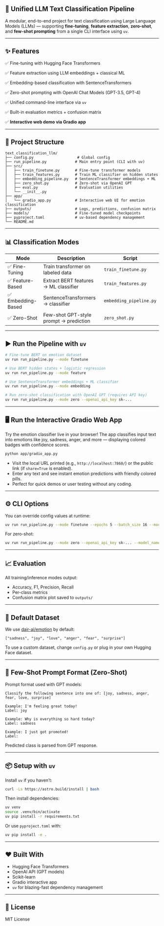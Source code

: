 ## 🧠 Unified LLM Text Classification Pipeline

A modular, end-to-end project for text classification using Large Language Models (LLMs) — supporting **fine-tuning**, **feature extraction**, **zero-shot**, and **few-shot prompting** from a single CLI interface using `uv`.

---

## ✨ Features

✅ Fine-tuning with Hugging Face Transformers

✅ Feature extraction using LLM embeddings + classical ML

✅ Embedding-based classification with SentenceTransformers

✅ Zero-shot prompting with OpenAI Chat Models (GPT-3.5, GPT-4)

✅ Unified command-line interface via `uv`

✅ Built-in evaluation metrics + confusion matrix

✅ **Interactive web demo via Gradio app**

---

## 📂 Project Structure

```
text_classification_llm/
├── config.py                    # Global config
├── run_pipeline.py             # Main entry point (CLI with uv)
├── src/
│   ├── train_finetune.py       # Fine-tune transformer models
│   ├── train_features.py       # Train ML classifier on hidden states
│   ├── embedding_pipeline.py   # SentenceTransformer embeddings + ML
│   ├── zero_shot.py            # Zero-shot via OpenAI GPT
│   ├── eval.py                 # Evaluation utilities
│   └── __init__.py
├── app/
│   └── gradio_app.py           # Interactive web UI for emotion classification
├── outputs/                    # Logs, predictions, confusion matrix
├── models/                     # Fine-tuned model checkpoints
├── pyproject.toml              # uv-based dependency management
└── README.md
```

---

## 📊 Classification Modes

| Mode              | Description                            | Script                  |
| ----------------- | -------------------------------------- | ----------------------- |
| ✅ Fine-Tuning     | Train transformer on labeled data      | `train_finetune.py`     |
| ✅ Feature-Based   | Extract BERT features → ML classifier  | `train_features.py`     |
| ✅ Embedding-Based | SentenceTransformers → classifier      | `embedding_pipeline.py` |
| ✅ Zero-Shot       | Few-shot GPT-style prompt → prediction | `zero_shot.py`          |

---

## ▶️ Run the Pipeline with `uv`

```bash
# Fine-tune BERT on emotion dataset
uv run run_pipeline.py --mode finetune

# Use BERT hidden states + logistic regression
uv run run_pipeline.py --mode feature

# Use SentenceTransformer embeddings + ML classifier
uv run run_pipeline.py --mode embedding

# Run zero-shot classification with OpenAI GPT (requires API key)
uv run run_pipeline.py --mode zero --openai_api_key sk-...
```

---

## 🖥️ Run the Interactive Gradio Web App

Try the emotion classifier live in your browser! The app classifies input text into emotions like joy, sadness, anger, and more — displaying colored badges with confidence scores.

```bash
python app/gradio_app.py
```

* Visit the local URL printed (e.g., `http://localhost:7860/`) or the public link (if `share=True` is enabled).
* Enter any text and see instant emotion predictions with friendly colored pills.
* Perfect for quick demos or user testing without any coding.

---

## ⚙️ CLI Options

You can override config values at runtime:

```bash
uv run run_pipeline.py --mode finetune --epochs 5 --batch_size 16 --model_name distilbert-base-uncased
```

For zero-shot:

```bash
uv run run_pipeline.py --mode zero --openai_api_key sk-... --model_name gpt-4
```

---

## 📈 Evaluation

All training/inference modes output:

* Accuracy, F1, Precision, Recall
* Per-class metrics
* Confusion matrix plot saved to `outputs/`

---

## 🧪 Default Dataset

We use [dair-ai/emotion](https://huggingface.co/datasets/dair-ai/emotion) by default:

```
["sadness", "joy", "love", "anger", "fear", "surprise"]
```

To use a custom dataset, change `config.py` or plug in your own Hugging Face dataset.

---

## 🧠 Few-Shot Prompt Format (Zero-Shot)

Prompt format used with GPT models:

```
Classify the following sentence into one of: [joy, sadness, anger, fear, love, surprise]

Example: I'm feeling great today!
Label: joy

Example: Why is everything so hard today?
Label: sadness

Example: I just got promoted!
Label:
```

Predicted class is parsed from GPT response.

---

## 📦 Setup with `uv`

Install `uv` if you haven’t:

```bash
curl -Ls https://astro.build/install | bash
```

Then install dependencies:

```bash
uv venv
source .venv/bin/activate
uv pip install -r requirements.txt
```

Or use `pyproject.toml` with:

```bash
uv pip install -e .
```

---

## ❤️ Built With

* Hugging Face Transformers
* OpenAI API (GPT models)
* Scikit-learn
* Gradio interactive app
* `uv` for blazing-fast dependency management

---

## 📄 License

MIT License

